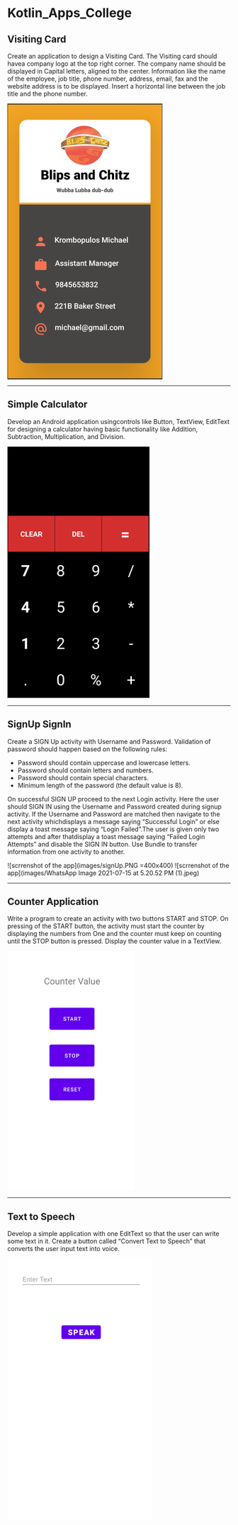 # Kotlin_Apps_College

## Visiting Card
Create an application to design a Visiting Card. The Visiting card should havea company logo at the top right corner. The company name should be displayed in Capital letters, aligned to the center. Information like the name of the employee, job title, phone number, address, email, fax and the website address is to be displayed. Insert a horizontal line between the job title and the phone number.

<img align="center" src="images/visitingCard.PNG" alt="scrrenshot of the app">

-------------------------------------------------------------------------------------------------------------------------------------------

## Simple Calculator
Develop an Android application usingcontrols like Button, TextView, EditText for designing a calculator having basic functionality like Addition, Subtraction, Multiplication, and Division.

![scrrenshot of the app](images/calculator.PNG)

--------------------------------------------------------------------------------------------

## SignUp SignIn
Create a SIGN Up activity with Username and Password. Validation of password should happen
based on the following rules:
 - Password should contain uppercase and lowercase letters.
 - Password should contain letters and numbers.
 - Password should contain special characters.
 - Minimum length of the password (the default value is 8).

On successful SIGN UP proceed to the next Login activity. Here the user should SIGN IN using
the Username and Password created during signup activity. If the Username and Password are
matched then navigate to the next activity whichdisplays a message saying “Successful Login” or
else display a toast message saying “Login Failed”.The user is given only two attempts and after
thatdisplay a toast message saying “Failed Login Attempts” and disable the SIGN IN button. Use
Bundle to transfer information from one activity to another.

![scrrenshot of the app](images/signUp.PNG =400x400) ![scrrenshot of the app](images/WhatsApp Image 2021-07-15 at 5.20.52 PM (1).jpeg)

-------------------------------------------------------------------------------------------------------------------------

## Counter Application
Write a program to create an activity with two buttons START and STOP. On pressing of the START button, the activity must start the counter by displaying the numbers from
One and the counter must keep on counting until the STOP button is pressed. Display the counter value in a TextView.

![scrrenshot of the app](images/counter.PNG)

--------------------------------------------------------------------------------------------

## Text to Speech
Develop a simple application with one EditText so that the user can write some text in it. Create a button called “Convert Text to Speech” that converts the user input text into voice.

![scrrenshot of the app](images/texttospeech.PNG)
